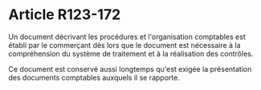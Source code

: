 # Article R123-172

Un document décrivant les procédures et l'organisation comptables est établi par le commerçant dès lors que le document est nécessaire à la compréhension du système de traitement et à la réalisation des contrôles.

Ce document est conservé aussi longtemps qu'est exigée la présentation des documents comptables auxquels il se rapporte.
